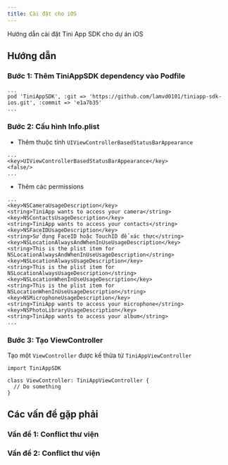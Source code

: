 ```yaml
---
title: Cài đặt cho iOS
---
```


Hướng dẫn cài đặt Tini App SDK cho dự án iOS

## Hướng dẫn

### Bước 1: Thêm TiniAppSDK dependency vào Podfile

```
...
pod 'TiniAppSDK', :git => 'https://github.com/lamvd0101/tiniapp-sdk-ios.git', :commit => 'e1a7b35'
...
```

### Bước 2: Cấu hình Info.plist

- Thêm thuộc tính `UIViewControllerBasedStatusBarAppearance`

```
...
<key>UIViewControllerBasedStatusBarAppearance</key>
<false/>
...
```

- Thêm các permissions

```
...
<key>NSCameraUsageDescription</key>
<string>TiniApp wants to access your camera</string>
<key>NSContactsUsageDescription</key>
<string>TiniApp wants to access your contacts</string>
<key>NSFaceIDUsageDescription</key>
<string>Sử dụng FaceID hoặc TouchID để xác thực</string>
<key>NSLocationAlwaysAndWhenInUseUsageDescription</key>
<string>This is the plist item for NSLocationAlwaysAndWhenInUseUsageDescription</string>
<key>NSLocationAlwaysUsageDescription</key>
<string>This is the plist item for NSLocationAlwaysUsageDescription</string>
<key>NSLocationWhenInUseUsageDescription</key>
<string>This is the plist item for NSLocationWhenInUseUsageDescription</string>
<key>NSMicrophoneUsageDescription</key>
<string>TiniApp wants to access your microphone</string>
<key>NSPhotoLibraryUsageDescription</key>
<string>TiniApp wants to access your album</string>
...
```

### Bước 3: Tạo ViewController

Tạo một `ViewController` được kế thừa từ `TiniAppViewController`

```
import TiniAppSDK

class ViewController: TiniAppViewController {
  // Do something
}
```

## Các vấn đề gặp phải

### Vấn đề 1: Conflict thư viện

### Vấn đề 2: Conflict thư viện
